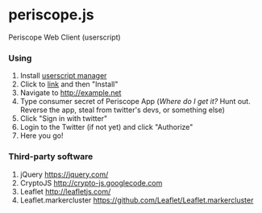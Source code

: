 # periscope.js
Periscope Web Client (userscript)

### Using

1. Install [userscript manager](https://greasyfork.org/help/installing-user-scripts)
1. Click to [link](https://raw.githubusercontent.com/Pmmlabs/periscope.js/master/Periscope_Web_Client.user.js) and then "Install"
1. Navigate to http://example.net
1. Type consumer secret of Periscope App (_Where do I get it?_ Hunt out. Reverse the app, steal from twitter's devs, or something else)
1. Click "Sign in with twitter"
1. Login to the Twitter (if not yet) and click "Authorize"
1. Here you go!

### Third-party software

1. jQuery https://jquery.com/
1. CryptoJS http://crypto-js.googlecode.com
1. Leaflet http://leafletjs.com/
1. Leaflet.markercluster https://github.com/Leaflet/Leaflet.markercluster
